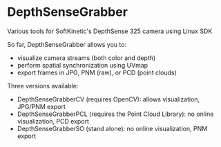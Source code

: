 DepthSenseGrabber
===============

Various tools for SoftKinetic's DepthSense 325 camera using Linux SDK

So far, DepthSenseGrabber allows you to:
 - visualize camera streams (both color and depth)
 - perform spatial synchronization using UVmap
 - export frames in JPG, PNM (raw), or PCD (point clouds)

Three versions available:
 - DepthSenseGrabberCV (requires OpenCV): allows visualization, JPG/PNM export
 - DepthSenseGrabberPCL (requires the Point Cloud Library): no online visualization, PCD export
 - DepthSenseGrabberSO (stand alone): no online visualization, PNM export
